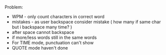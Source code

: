 Problem:

- WPM - only count characters in correct word
- mistakes - as user backspace consider mistake ( how many if same char but i backspace many time? )
- after space cannot backspace
- if more/less words still in the same words
- For TIME mode, punctuation can't show
- QUOTE mode haven't done
